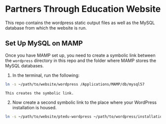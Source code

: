 # Partners Through Education Website

This repo contains the wordpress static output files as well as the MySQL database from which the website is run.

## Set Up MySQL on MAMP

Once you have MAMP set up, you need to create a symbolic link between the `wordpress` directory in this repo and the folder where MAMP stores the MySQL databases.

1. In the terminal, run the following:
```bash
ln -s ~/path/to/website/wordpress /Applications/MAMP/db/mysql57
```
    This creates the symbolic link.

2. Now create a second symbolic link to the place where your WordPress installation is housed.
```bash
ln -s ~/path/to/website/ptedu-wordpress ~/path/to/wordpress/installation
```
